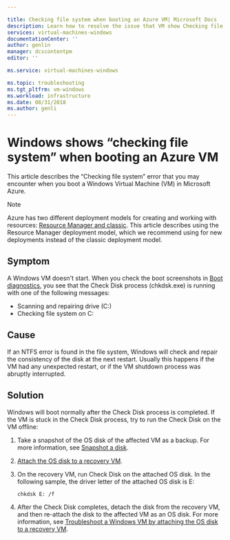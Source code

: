 ```yaml
---

title: Checking file system when booting an Azure VM| Microsoft Docs
description: Learn how to resolve the issue that VM show Checking file system when booting| Microsoft Docs
services: virtual-machines-windows
documentationCenter: ''
author: genlin
manager: dcscontentpm
editor: ''

ms.service: virtual-machines-windows

ms.topic: troubleshooting
ms.tgt_pltfrm: vm-windows
ms.workload: infrastructure
ms.date: 08/31/2018
ms.author: genli
---
```


# Windows shows “checking file system” when booting an Azure VM

This article describes the “Checking file system” error that you may encounter when you boot a Windows Virtual Machine (VM) in Microsoft Azure.

> [!NOTE] 
> Azure has two different deployment models for creating and working with resources: 
[Resource Manager and classic](../../azure-resource-manager/resource-manager-deployment-model.md). This article describes using the Resource Manager deployment model, which we recommend using for new deployments instead of the classic deployment model.

## Symptom 

A Windows VM doesn't start. When you check the boot screenshots in [Boot diagnostics](boot-diagnostics.md), you see that the Check Disk process (chkdsk.exe) is running with one of the following messages:

- Scanning and repairing drive (C:)
- Checking file system on C:

## Cause

If an NTFS error is found in the file system, Windows will check and repair the consistency of the disk at the next restart. Usually this happens if the VM had any unexpected restart, or if the VM shutdown process was abruptly interrupted.

## Solution 

Windows will boot normally after the Check Disk process is completed. If the VM is stuck in the Check Disk process, try to run the Check Disk on the VM offline:
1.	Take a snapshot of the OS disk of the affected VM as a backup. For more information, see [Snapshot a disk](../windows/snapshot-copy-managed-disk.md).
2.	[Attach the OS disk to a recovery VM](troubleshoot-recovery-disks-portal-windows.md).  
3.	On the recovery VM, run Check Disk on the attached OS disk. In the following sample, the driver letter of the attached OS disk is E: 
        
        chkdsk E: /f
4.	After the Check Disk completes, detach the disk from the recovery VM, and then re-attach the disk to the affected VM as an OS disk. For more information, see [Troubleshoot a Windows VM by attaching the OS disk to a recovery VM](troubleshoot-recovery-disks-portal-windows.md).
